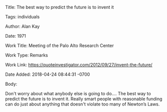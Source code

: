 Title:  The best way to predict the future is to invent it

Tags:   individuals

Author: Alan Kay

Date:   1971

Work Title: Meeting of the Palo Alto Research Center

Work Type: Remarks

Work Link: https://quoteinvestigator.com/2012/09/27/invent-the-future/

Date Added: 2018-04-24 08:44:31 -0700

Body: 

Don't worry about what anybody else is going to do.... The best way to predict the future is to invent it. Really smart people with reasonable funding can do just about anything that doesn't violate too many of Newton’s Laws.

